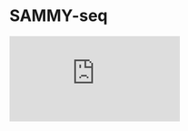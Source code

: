 # SAMMY-seq
![Chromosome 18](https://github.com/ElisaSalviato/SAMMY-seq/blob/main/Plot/Edit_Figure1e_4fHiC_chr18_techX.pdf)
